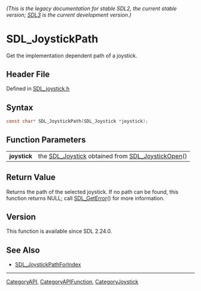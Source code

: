 ###### (This is the legacy documentation for stable SDL2, the current stable version; [SDL3](https://wiki.libsdl.org/SDL3/) is the current development version.)
# SDL_JoystickPath

Get the implementation dependent path of a joystick.

## Header File

Defined in [SDL_joystick.h](https://github.com/libsdl-org/SDL/blob/SDL2/include/SDL_joystick.h)

## Syntax

```c
const char* SDL_JoystickPath(SDL_Joystick *joystick);

```

## Function Parameters

|                  |                                                                                       |
| ---------------- | ------------------------------------------------------------------------------------- |
| **joystick**     | the [SDL_Joystick](SDL_Joystick) obtained from [SDL_JoystickOpen](SDL_JoystickOpen)() |

## Return Value

Returns the path of the selected joystick. If no path can be found, this
function returns NULL; call [SDL_GetError](SDL_GetError)() for more
information.

## Version

This function is available since SDL 2.24.0.

## See Also

- [SDL_JoystickPathForIndex](SDL_JoystickPathForIndex)

----
[CategoryAPI](CategoryAPI), [CategoryAPIFunction](CategoryAPIFunction), [CategoryJoystick](CategoryJoystick)

